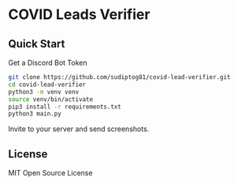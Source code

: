 # COVID Leads Verifier

## Quick Start

Get a Discord Bot Token

```bash
git clone https://github.com/sudiptog81/covid-lead-verifier.git
cd covid-lead-verifier
python3 -m venv venv
source venv/bin/activate
pip3 install -r requirements.txt
python3 main.py
```

Invite to your server and send screenshots.

## License

MIT Open Source License
